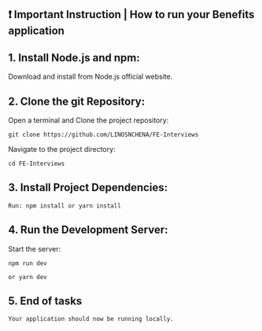 
## ❗️ Important Instruction | How to run your Benefits application

## 1. Install Node.js and npm:

Download and install from Node.js official website.

## 2. Clone the git Repository:

Open a terminal and  Clone the project repository:


```
git clone https://github.com/LINOSNCHENA/FE-Interviews
```
Navigate to the project directory:



```
cd FE-Interviews
```

## 3. Install Project Dependencies:

``
Run: npm install or yarn install
``

## 4. Run the Development Server:

Start the server: 
```
npm run dev 

or yarn dev

```

## 5. End of tasks

```
Your application should now be running locally.

```

